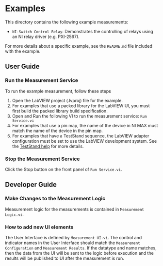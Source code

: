 # Examples

This directory contains the following example measurements:

- `NI-Switch Control Relay`: Demonstrates the controlling of relays using an NI relay driver (e.g. PXI-2567).

For more details about a specific example, see the `README.md` file included
with the example.

## User Guide

### Run the Measurement Service

To run the example measurement, follow these steps

1. Open the LabVIEW project (.lvproj) file for the example.
2. For examples that use a packed library for the LabVIEW UI, you must first
   build the packed library build specification.
3. Open and Run the following VI to run the measurement service: `Run
   Service.vi`
4. For examples that use a pin map, the name of the device in NI MAX must match
   the name of the device in the pin map.
5. For examples that have a TestStand sequence, the LabVIEW adapter
configuration must be set to use the LabVIEW development system. See the
[TestStand help](https://www.ni.com/docs/en-US/bundle/teststand/page/tsref/infotopics/db_lvadapterconfig.htm) for more details.

### Stop the Measurement Service

Click the Stop button on the front panel of `Run Service.vi`.

## Developer Guide

### Make Changes to the Measurement Logic

Measurement logic for the measurements is contained in `Measurement Logic.vi`.

### How to add new UI elements

The User Interface is defined by `Measurement UI.vi`. The control and indicator
names in the User Interface should match the `Measurement Configuration` and
`Measurement Results`. If the datatype and name matches, then the data from the
UI will be sent to the logic before execution and the results will be published
to UI after the measurement is run.
